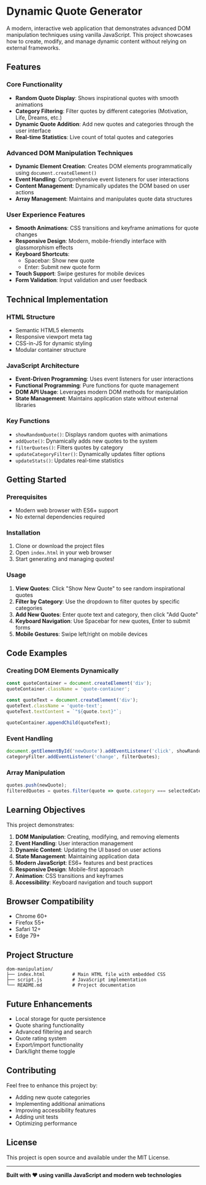 # Dynamic Quote Generator

A modern, interactive web application that demonstrates advanced DOM manipulation techniques using vanilla JavaScript. This project showcases how to create, modify, and manage dynamic content without relying on external frameworks.

## Features

### Core Functionality
- **Random Quote Display**: Shows inspirational quotes with smooth animations
- **Category Filtering**: Filter quotes by different categories (Motivation, Life, Dreams, etc.)
- **Dynamic Quote Addition**: Add new quotes and categories through the user interface
- **Real-time Statistics**: Live count of total quotes and categories

### Advanced DOM Manipulation Techniques
- **Dynamic Element Creation**: Creates DOM elements programmatically using `document.createElement()`
- **Event Handling**: Comprehensive event listeners for user interactions
- **Content Management**: Dynamically updates the DOM based on user actions
- **Array Management**: Maintains and manipulates quote data structures

### User Experience Features
- **Smooth Animations**: CSS transitions and keyframe animations for quote changes
- **Responsive Design**: Modern, mobile-friendly interface with glassmorphism effects
- **Keyboard Shortcuts**: 
  - Spacebar: Show new quote
  - Enter: Submit new quote form
- **Touch Support**: Swipe gestures for mobile devices
- **Form Validation**: Input validation and user feedback

## Technical Implementation

### HTML Structure
- Semantic HTML5 elements
- Responsive viewport meta tag
- CSS-in-JS for dynamic styling
- Modular container structure

### JavaScript Architecture
- **Event-Driven Programming**: Uses event listeners for user interactions
- **Functional Programming**: Pure functions for quote management
- **DOM API Usage**: Leverages modern DOM methods for manipulation
- **State Management**: Maintains application state without external libraries

### Key Functions
- `showRandomQuote()`: Displays random quotes with animations
- `addQuote()`: Dynamically adds new quotes to the system
- `filterQuotes()`: Filters quotes by category
- `updateCategoryFilter()`: Dynamically updates filter options
- `updateStats()`: Updates real-time statistics

## Getting Started

### Prerequisites
- Modern web browser with ES6+ support
- No external dependencies required

### Installation
1. Clone or download the project files
2. Open `index.html` in your web browser
3. Start generating and managing quotes!

### Usage
1. **View Quotes**: Click "Show New Quote" to see random inspirational quotes
2. **Filter by Category**: Use the dropdown to filter quotes by specific categories
3. **Add New Quotes**: Enter quote text and category, then click "Add Quote"
4. **Keyboard Navigation**: Use Spacebar for new quotes, Enter to submit forms
5. **Mobile Gestures**: Swipe left/right on mobile devices

## Code Examples

### Creating DOM Elements Dynamically
```javascript
const quoteContainer = document.createElement('div');
quoteContainer.className = 'quote-container';

const quoteText = document.createElement('div');
quoteText.className = 'quote-text';
quoteText.textContent = `"${quote.text}"`;

quoteContainer.appendChild(quoteText);
```

### Event Handling
```javascript
document.getElementById('newQuote').addEventListener('click', showRandomQuote);
categoryFilter.addEventListener('change', filterQuotes);
```

### Array Manipulation
```javascript
quotes.push(newQuote);
filteredQuotes = quotes.filter(quote => quote.category === selectedCategory);
```

## Learning Objectives

This project demonstrates:

1. **DOM Manipulation**: Creating, modifying, and removing elements
2. **Event Handling**: User interaction management
3. **Dynamic Content**: Updating the UI based on user actions
4. **State Management**: Maintaining application data
5. **Modern JavaScript**: ES6+ features and best practices
6. **Responsive Design**: Mobile-first approach
7. **Animation**: CSS transitions and keyframes
8. **Accessibility**: Keyboard navigation and touch support

## Browser Compatibility

- Chrome 60+
- Firefox 55+
- Safari 12+
- Edge 79+

## Project Structure

```
dom-manipulation/
├── index.html          # Main HTML file with embedded CSS
├── script.js           # JavaScript implementation
└── README.md           # Project documentation
```

## Future Enhancements

- Local storage for quote persistence
- Quote sharing functionality
- Advanced filtering and search
- Quote rating system
- Export/import functionality
- Dark/light theme toggle

## Contributing

Feel free to enhance this project by:
- Adding new quote categories
- Implementing additional animations
- Improving accessibility features
- Adding unit tests
- Optimizing performance

## License

This project is open source and available under the MIT License.

---

**Built with ❤️ using vanilla JavaScript and modern web technologies**
